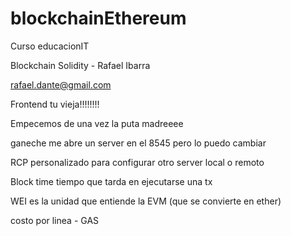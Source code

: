 # blockchainEthereum
Curso educacionIT

Blockchain Solidity - Rafael Ibarra

rafael.dante@gmail.com

Frontend tu vieja!!!!!!!!

Empecemos de una vez la puta madreeee

ganeche me abre un server en el 8545 pero lo puedo cambiar

RCP personalizado para configurar otro server local o remoto

Block time
tiempo que tarda en ejecutarse una tx

WEI es la unidad que entiende la EVM (que se convierte en ether)

costo por linea - GAS
